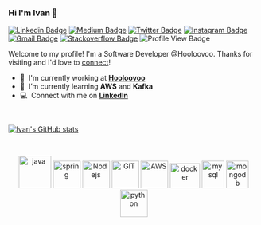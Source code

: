 ### Hi I'm Ivan 👋

[![Linkedin Badge](https://img.shields.io/badge/-ivasiljevic-blue?style=flat&logo=Linkedin&logoColor=white&link=https://www.linkedin.com/in/ivasiljevic/)](https://www.linkedin.com/in/ivasiljevic/)
[![Medium Badge](https://img.shields.io/badge/-@robince885-000000?style=flat&labelColor=000000&logo=Medium&link=https://medium.com/@robince885)](https://medium.com/@robince885)
[![Twitter Badge](https://img.shields.io/badge/-@robince885-1ca0f1?style=flat&labelColor=1ca0f1&logo=twitter&logoColor=white&link=https://twitter.com/robince885)](https://twitter.com/robince885)
[![Instagram Badge](https://img.shields.io/badge/-@crveni_mrav-purple?style=flat&logo=instagram&logoColor=white&link=https://www.instagram.com/crveni_mrav/)](https://www.instagram.com/crveni_mrav)
[![Gmail Badge](https://img.shields.io/badge/-robince885-c14438?style=flat&logo=Gmail&logoColor=white&link=mailto:robince885@gmail.com)](mailto:robince885@gmail.com)
[![Stackoverflow Badge](https://img.shields.io/badge/Stack_Overflow-FE7A16?style=flat&logo=stack-overflow&logoColor=white&link=https://stackoverflow.com/users/1386584/ivan-vasiljevic)](https://stackoverflow.com/users/1386584/ivan-vasiljevic)
![Profile View Badge](https://komarev.com/ghpvc/?username=ivanvs)

Welcome to my profile! I'm a Software Developer @Hooloovoo. Thanks for visiting and I'd love to [connect](https://www.linkedin.com/in/ivasiljevic/)!

- :office: &nbsp;I'm currently working at **[Hooloovoo]**
- :seedling: &nbsp;I’m currently learning **AWS** and **Kafka**
- :computer: &nbsp;Connect with me on **[LinkedIn]**

<br />

[![Ivan's GitHub stats](https://github-readme-stats.vercel.app/api?username=ivanvs&count_private=true&show_icons=true)](https://github.com/ivanvs/github-readme-stats)

<br />

<p align="center">
      <img src="https://www.vectorlogo.zone/logos/java/java-icon.svg" alt="java" width="65" height="65"/> 
      <img src="https://www.vectorlogo.zone/logos/springio/springio-icon.svg" alt="spring" width="55" height="55"/>
      <img src="https://www.vectorlogo.zone/logos/nodejs/nodejs-icon.svg" alt="Nodejs" width="55" height="55"/>
      <img src="https://www.vectorlogo.zone/logos/git-scm/git-scm-icon.svg" alt="GIT" width="55" height="55"/> 
      <img src="https://www.vectorlogo.zone/logos/amazon_aws/amazon_aws-icon.svg" alt="AWS" width="55" height="55"/>
      <img src="https://www.vectorlogo.zone/logos/docker/docker-official.svg" alt="docker" width="60" height="50"/>
      <img src="https://www.vectorlogo.zone/logos/mysql/mysql-icon.svg" alt="mysql" width="45" height="55"/>
      <img src="https://www.vectorlogo.zone/logos/mongodb/mongodb-icon.svg" alt="mongodb" width="45" height="55"/>
      <img src="https://www.vectorlogo.zone/logos/python/python-icon.svg" alt="python" width="55" height="55"/>
</p>

<!-- links -->

[hooloovoo]: https://hooloovoo.rs/ "Hooloovoo"
[linkedin]: https://www.linkedin.com/in/ivasiljevic/ "Ivan Vasiljevic LinkedIn"

<!--
**ivanvs/ivanvs** is a ✨ _special_ ✨ repository because its `README.md` (this file) appears on your GitHub profile.

Here are some ideas to get you started:

- 🔭 I’m currently working on ...
- 🌱 I’m currently learning ...
- 👯 I’m looking to collaborate on ...
- 🤔 I’m looking for help with ...
- 💬 Ask me about ...
- 📫 How to reach me: ...
- 😄 Pronouns: ...
- ⚡ Fun fact: ...
-->
